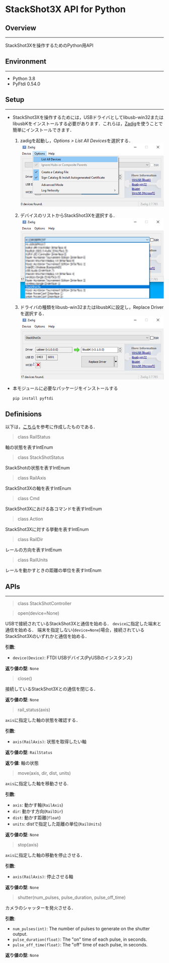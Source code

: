 # StackShot3X API for Python


## Overview
---
StackShot3Xを操作するためのPython用API


## Environment
---
+ Python 3.8
+ PyFtdi 0.54.0


## Setup
---
+ StackShot3Xを操作するためには，USBドライバとしてlibusb-win32またはlibusbKをインストールする必要があります．これらは，[Zadig](https://zadig.akeo.ie/)を使うことで簡単にインストールできます．
	1. zadigを起動し，*Options > List All Devices*を選択する．
	![](/images/step1.png)

	1. デバイスのリストからStackShot3Xを選択する．
	![](/images/step2.png)

	1. ドライバの種類をlibusb-win32またはlibusbKに設定し，Replace Driverを選択する．
	![](/images/step3.png)


+ 本モジュールに必要なパッケージをインストールする
	```
	pip install pyftdi
	```


## Definisions
以下は，[こちら](https://www.cognisys-inc.com/downloads/stackshot/StackShotCommands_1_2.pdf)を参考に作成したものである．

> class RailStatus

軸の状態を表すIntEnum

> class StackShotStatus

StackShotの状態を表すIntEnum

> class RailAxis

StackShot3Xの軸を表すIntEnum

> class Cmd

StackShot3Xにおける各コマンドを表すIntEnum

> class Action

StackShot3Xに対する挙動を表すIntEnum

> class RailDir

レールの方向を表すIntEnum

> class RailUnits

レールを動かすときの距離の単位を表すIntEnum


## APIs
---
> class StackShotController

> open(device=None)

USBで接続されているStackShot3Xと通信を始める．
`device`に指定した端末と通信を始める．
端末を指定しない(`device=None`)場合，接続されているStackShot3Xのいずれかと通信を始める．

**引数**:
- `device(Device)`: FTDI USBデバイス(PyUSBのインスタンス)

**返り値の型**: `None`


> close()

接続しているStackShot3Xとの通信を閉じる．  

**返り値の型**: `None`


> rail_status(axis)

`axis`に指定した軸の状態を確認する．

**引数**:
- `axis(RailAxis)`: 状態を取得したい軸

**返り値の型**: `RailStatus`

**返り値**: 軸の状態

> move(axis, dir, dist, units)

`axis`に指定した軸を移動させる.  

**引数**:
- `axis`: 動かす軸(`RailAxis`)
- `dir`: 動かす方向(`RailDir`)
- `dist`: 動かす距離(`float`)
- `units`: distで指定した距離の単位(`RailUnits`)

**返り値の型**: `None`


> stop(axis)

`axis`に指定した軸の移動を停止させる．  

**引数**:
- `axis(RailAxis)`: 停止させる軸

**返り値の型**: `None`

> shutter(num_pulses, pulse_duration, pulse_off_time)

カメラのシャッターを発火させる．  

**引数**:
- `num_pulses(int)`: The number of pulses to generate on the shutter output.
- `pulse_duration(float)`: The "on" time of each pulse, in seconds.
- `pulse_off_time(float)`: The "off" time of each pulse, in seconds.

**返り値の型**: `None`
